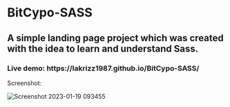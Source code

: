 # BitCypo-SASS

<h2>A simple landing page project which was created with the idea to learn and understand Sass.</h2>

<h3>Live demo: https://lakrizz1987.github.io/BitCypo-SASS/ </h3>

Screenshot:

![Screenshot 2023-01-19 093455](https://user-images.githubusercontent.com/99616791/213382292-f13e3b39-2d87-42f4-9e79-79888541fded.png)

